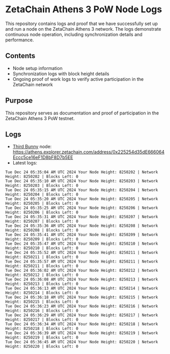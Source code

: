 # ZetaChain Athens 3 PoW Node Logs
This repository contains logs and proof that we have successfully set up and run a node on the ZetaChain Athens 3 network. The logs demonstrate continuous node operation, including synchronization details and performance.

## Contents
- Node setup information
- Synchronization logs with block height details
- Ongoing proof of work logs to verify active participation in the ZetaChain network

## Purpose
This repository serves as documentation and proof of participation in the ZetaChain Athens 3 PoW testnet.

## Logs

- [Third Bunny](https://thirdbunny.xyz/) node: https://athens.explorer.zetachain.com/address/0x225254d35dE666064Eccc5ce16eF1D8bF8D7b5EE
- Latest logs:
```
Tue Dec 24 05:35:04 AM UTC 2024 Your Node Height: 8250202 | Network Height: 8250202 | Blocks Left: 0
Tue Dec 24 05:35:10 AM UTC 2024 Your Node Height: 8250203 | Network Height: 8250203 | Blocks Left: 0
Tue Dec 24 05:35:15 AM UTC 2024 Your Node Height: 8250204 | Network Height: 8250204 | Blocks Left: 0
Tue Dec 24 05:35:20 AM UTC 2024 Your Node Height: 8250205 | Network Height: 8250205 | Blocks Left: 0
Tue Dec 24 05:35:25 AM UTC 2024 Your Node Height: 8250206 | Network Height: 8250206 | Blocks Left: 0
Tue Dec 24 05:35:31 AM UTC 2024 Your Node Height: 8250207 | Network Height: 8250207 | Blocks Left: 0
Tue Dec 24 05:35:36 AM UTC 2024 Your Node Height: 8250208 | Network Height: 8250208 | Blocks Left: 0
Tue Dec 24 05:35:41 AM UTC 2024 Your Node Height: 8250209 | Network Height: 8250209 | Blocks Left: 0
Tue Dec 24 05:35:47 AM UTC 2024 Your Node Height: 8250210 | Network Height: 8250210 | Blocks Left: 0
Tue Dec 24 05:35:52 AM UTC 2024 Your Node Height: 8250211 | Network Height: 8250211 | Blocks Left: 0
Tue Dec 24 05:35:57 AM UTC 2024 Your Node Height: 8250211 | Network Height: 8250211 | Blocks Left: 0
Tue Dec 24 05:36:02 AM UTC 2024 Your Node Height: 8250212 | Network Height: 8250212 | Blocks Left: 0
Tue Dec 24 05:36:08 AM UTC 2024 Your Node Height: 8250213 | Network Height: 8250213 | Blocks Left: 0
Tue Dec 24 05:36:13 AM UTC 2024 Your Node Height: 8250214 | Network Height: 8250214 | Blocks Left: 0
Tue Dec 24 05:36:18 AM UTC 2024 Your Node Height: 8250215 | Network Height: 8250215 | Blocks Left: 0
Tue Dec 24 05:36:23 AM UTC 2024 Your Node Height: 8250216 | Network Height: 8250216 | Blocks Left: 0
Tue Dec 24 05:36:29 AM UTC 2024 Your Node Height: 8250217 | Network Height: 8250217 | Blocks Left: 0
Tue Dec 24 05:36:34 AM UTC 2024 Your Node Height: 8250218 | Network Height: 8250218 | Blocks Left: 0
Tue Dec 24 05:36:39 AM UTC 2024 Your Node Height: 8250219 | Network Height: 8250219 | Blocks Left: 0
Tue Dec 24 05:36:45 AM UTC 2024 Your Node Height: 8250220 | Network Height: 8250220 | Blocks Left: 0
```

